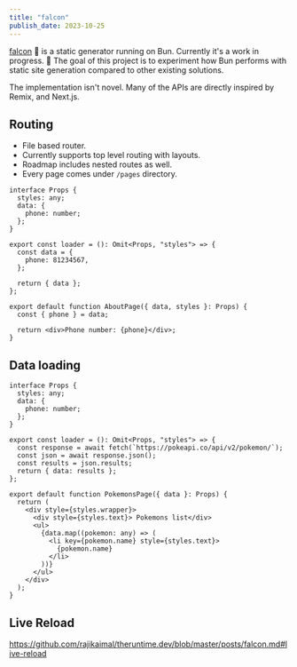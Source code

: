 ```yaml
---
title: "falcon"
publish_date: 2023-10-25
---
```


[falcon](https://github.com/rajikaimal/falcon) 🚀 is a static generator running on Bun. Currently it's a work in progress. 🚧
The goal of this project is to experiment how Bun performs with static site generation compared to other existing solutions.

The implementation isn't novel. Many of the APIs are directly inspired by Remix, and Next.js.

## Routing

- File based router.
- Currently supports top level routing with layouts.
- Roadmap includes nested routes as well.
- Every page comes under `/pages` directory.

```
interface Props {
  styles: any;
  data: {
    phone: number;
  };
}

export const loader = (): Omit<Props, "styles"> => {
  const data = {
    phone: 81234567,
  };

  return { data };
};

export default function AboutPage({ data, styles }: Props) {
  const { phone } = data;

  return <div>Phone number: {phone}</div>;
}
```

## Data loading

```
interface Props {
  styles: any;
  data: {
    phone: number;
  };
}

export const loader = (): Omit<Props, "styles"> => {
  const response = await fetch(`https://pokeapi.co/api/v2/pokemon/`);
  const json = await response.json();
  const results = json.results;
  return { data: results };
};

export default function PokemonsPage({ data }: Props) {
  return (
    <div style={styles.wrapper}>
      <div style={styles.text}> Pokemons list</div>
      <ul>
        {data.map((pokemon: any) => (
          <li key={pokemon.name} style={styles.text}>
            {pokemon.name}
          </li>
        ))}
      </ul>
    </div>
  );
}
```

## Live Reload

https://github.com/rajikaimal/theruntime.dev/blob/master/posts/falcon.md#live-reload
